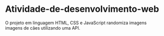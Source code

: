 # Atividade-de-desenvolvimento-web
O projeto em linguagem HTML, CSS e JavaScript randomiza imagens imagens de cães utilizando uma API.
